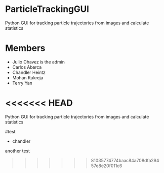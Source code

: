 # ParticleTrackingGUI
Python GUI for tracking particle trajectories from images and calculate statistics

# Members
- Julio Chavez is the admin
- Carlos Abarca
- Chandler Heintz
- Mohan Kukreja
- Terry Yan

<<<<<<< HEAD
=======
Python GUI for tracking particle trajectories from images and calculate statistics
 

 #test
 - chandler 



 another test

>>>>>>> 81035774774baac84a708dfa29457e8e20f011c6
